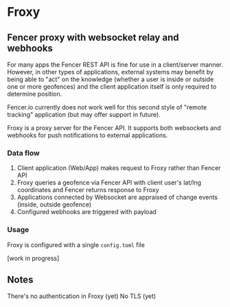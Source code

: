 # Froxy

## Fencer proxy with websocket relay and webhooks

For many apps the Fencer REST API is fine for use in a client/server manner. However, in other types of applications, external systems may benefit by being able to "act" on the knowledge (whether a user is inside or outside one or more geofences) and the client application itself is only required to determine position.

Fencer.io currently does not work well for this second style of "remote tracking" application (but may offer support in future).

Froxy is a proxy server for the Fencer API. It supports both websockets and webhooks for push notifications to external applications.

### Data flow

1. Client application (Web/App) makes request to Froxy rather than Fencer API
2. Froxy queries a geofence via Fencer API with client user's lat/lng coordinates and Fencer returns response to Froxy
3. Applications connected by Websocket are appraised of change events (inside, outside geofence)
4. Configured webhooks are triggered with payload

### Usage

Froxy is configured with a single `config.toml` file

[work in progress]

## Notes
There's no authentication in Froxy (yet)
No TLS (yet)